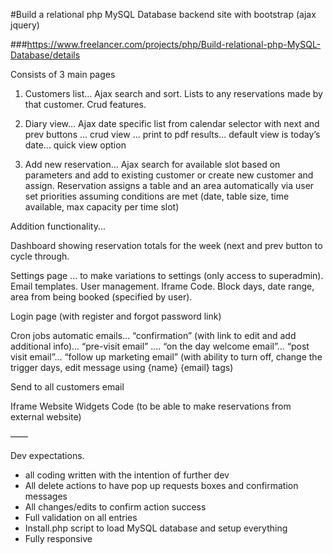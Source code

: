 #Build a relational php MySQL Database backend site with bootstrap (ajax jquery)

###https://www.freelancer.com/projects/php/Build-relational-php-MySQL-Database/details


Consists of 3 main pages

1. Customers list... Ajax search and sort. Lists to any reservations made by that customer. Crud features.

2. Diary view... Ajax date specific list from calendar selector with next and prev buttons ... crud view ... print to pdf results... default view is today’s date... quick view option

3. Add new reservation... Ajax search for available slot based on parameters and add to existing customer or create new customer and assign. Reservation assigns a table and an area automatically via user set priorities assuming conditions are met (date, table size, time available, max capacity per time slot)

Addition functionality...

Dashboard showing reservation totals for the week (next and prev button to cycle through.

Settings page ... to make variations to settings (only access to superadmin). Email templates. User management. Iframe Code. Block days, date range, area from being booked (specified by user).

Login page (with register and forgot password link)

Cron jobs automatic emails... “confirmation” (with link to edit and add additional info)... “pre-visit email” .... “on the day welcome email”... “post visit email”... “follow up marketing email” (with ability to turn off, change the trigger days, edit message using {name} {email} tags)

Send to all customers email

Iframe Website Widgets Code (to be able to make reservations from external website)

——

Dev expectations.

- all coding written with the intention of further dev
- All delete actions to have pop up requests boxes and confirmation messages
- All changes/edits to confirm action success
- Full validation on all entries
- Install.php script to load MySQL database and setup everything
- Fully responsive
